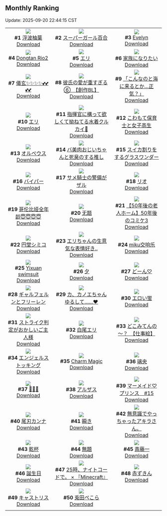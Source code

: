 ## Monthly Ranking
Update: 2025-09-20 22:44:15 CST

|      |      |      |
| :----: | :----: | :----: |
| ![](https://i.pixiv.re/c/240x480/img-master/img/2025/08/23/22/48/26/134243119_p0_master1200.jpg)<br>**#1** [浮波柚葉](https://www.pixiv.net/artworks/134243119)<br>[Download](https://i.pixiv.re/img-original/img/2025/08/23/22/48/26/134243119_p0.jpg) | ![](https://i.pixiv.re/c/240x480/img-master/img/2025/08/23/00/00/05/134206593_p0_master1200.jpg)<br>**#2** [スーパーガール百合](https://www.pixiv.net/artworks/134206593)<br>[Download](https://i.pixiv.re/img-original/img/2025/08/23/00/00/05/134206593_p0.png) | ![](https://i.pixiv.re/c/240x480/img-master/img/2025/08/23/00/00/18/134206722_p0_master1200.jpg)<br>**#3** [Evelyn](https://www.pixiv.net/artworks/134206722)<br>[Download](https://i.pixiv.re/img-original/img/2025/08/23/00/00/18/134206722_p0.png) |
| ![](https://i.pixiv.re/c/240x480/img-master/img/2025/08/23/00/02/05/134207088_p0_master1200.jpg)<br>**#4** [Dongtan Rio2](https://www.pixiv.net/artworks/134207088)<br>[Download](https://i.pixiv.re/img-original/img/2025/08/23/00/02/05/134207088_p0.jpg) | ![](https://i.pixiv.re/c/240x480/img-master/img/2025/08/23/20/36/09/134238839_p0_master1200.jpg)<br>**#5** [エリ](https://www.pixiv.net/artworks/134238839)<br>[Download](https://i.pixiv.re/img-original/img/2025/08/23/20/36/09/134238839_p0.png) | ![](https://i.pixiv.re/c/240x480/img-master/img/2025/08/23/21/56/00/134242416_p0_master1200.jpg)<br>**#6** [家族になりたい](https://www.pixiv.net/artworks/134242416)<br>[Download](https://i.pixiv.re/img-original/img/2025/08/23/21/56/00/134242416_p0.jpg) |
| ![](https://i.pixiv.re/c/240x480/img-master/img/2025/08/23/09/55/20/134219619_p0_master1200.jpg)<br>**#7** [儀玄✨✨✨✨💕💕💕💕](https://www.pixiv.net/artworks/134219619)<br>[Download](https://i.pixiv.re/img-original/img/2025/08/23/09/55/20/134219619_p0.jpg) | ![](https://i.pixiv.re/c/240x480/img-master/img/2025/08/22/20/03/04/134196190_p0_master1200.jpg)<br>**#8** [彼氏の愛が重すぎる⑥　【創作BL】](https://www.pixiv.net/artworks/134196190)<br>[Download](https://i.pixiv.re/img-original/img/2025/08/22/20/03/04/134196190_p0.jpg) | ![](https://i.pixiv.re/c/240x480/img-master/img/2025/08/23/00/13/19/134207746_p0_master1200.jpg)<br>**#9** [「こんなのと海に来るとか…正気？」](https://www.pixiv.net/artworks/134207746)<br>[Download](https://i.pixiv.re/img-original/img/2025/08/23/00/13/19/134207746_p0.png) |
| ![](https://i.pixiv.re/c/240x480/img-master/img/2025/08/22/21/32/41/134200142_p0_master1200.jpg)<br>**#10** [エリ](https://www.pixiv.net/artworks/134200142)<br>[Download](https://i.pixiv.re/img-original/img/2025/08/22/21/32/41/134200142_p0.png) | ![](https://i.pixiv.re/c/240x480/img-master/img/2025/08/23/21/48/38/134225301_p0_master1200.jpg)<br>**#11** [指揮官に構って欲しくて拗ねてる水着クルカイ💙](https://www.pixiv.net/artworks/134225301)<br>[Download](https://i.pixiv.re/img-original/img/2025/08/23/21/48/38/134225301_p0.jpg) | ![](https://i.pixiv.re/c/240x480/img-master/img/2025/08/23/07/43/14/134207149_p0_master1200.jpg)<br>**#12** [こわもて保育士と女子高生](https://www.pixiv.net/artworks/134207149)<br>[Download](https://i.pixiv.re/img-original/img/2025/08/23/07/43/14/134207149_p0.jpg) |
| ![](https://i.pixiv.re/c/240x480/img-master/img/2025/08/22/18/51/42/134193182_p0_master1200.jpg)<br>**#13** [オルペウス](https://www.pixiv.net/artworks/134193182)<br>[Download](https://i.pixiv.re/img-original/img/2025/08/22/18/51/42/134193182_p0.png) | ![](https://i.pixiv.re/c/240x480/img-master/img/2025/08/23/00/00/29/134206805_p0_master1200.jpg)<br>**#14** [バ美肉おじいちゃんと死臭のする推し](https://www.pixiv.net/artworks/134206805)<br>[Download](https://i.pixiv.re/img-original/img/2025/08/23/00/00/29/134206805_p0.jpg) | ![](https://i.pixiv.re/c/240x480/img-master/img/2025/08/23/19/43/33/134236601_p0_master1200.jpg)<br>**#15** [スイカ割りをするグラスワンダー](https://www.pixiv.net/artworks/134236601)<br>[Download](https://i.pixiv.re/img-original/img/2025/08/23/19/43/33/134236601_p0.jpg) |
| ![](https://i.pixiv.re/c/240x480/img-master/img/2025/08/23/00/15/37/134207840_p0_master1200.jpg)<br>**#16** [バイパー](https://www.pixiv.net/artworks/134207840)<br>[Download](https://i.pixiv.re/img-original/img/2025/08/23/00/15/37/134207840_p0.jpg) | ![](https://i.pixiv.re/c/240x480/img-master/img/2025/08/23/06/00/04/134215335_p0_master1200.jpg)<br>**#17** [サメ騎士の警備がザル](https://www.pixiv.net/artworks/134215335)<br>[Download](https://i.pixiv.re/img-original/img/2025/08/23/06/00/04/134215335_p0.png) | ![](https://i.pixiv.re/c/240x480/img-master/img/2025/08/25/00/46/28/134295143_p0_master1200.jpg)<br>**#18** [リオ](https://www.pixiv.net/artworks/134295143)<br>[Download](https://i.pixiv.re/img-original/img/2025/08/25/00/46/28/134295143_p0.png) |
| ![](https://i.pixiv.re/c/240x480/img-master/img/2025/08/23/00/00/31/134206819_p0_master1200.jpg)<br>**#19** [哥伦比娅全年龄😇😇😇😇](https://www.pixiv.net/artworks/134206819)<br>[Download](https://i.pixiv.re/img-original/img/2025/08/23/00/00/31/134206819_p0.jpg) | ![](https://i.pixiv.re/c/240x480/img-master/img/2025/08/21/15/48/26/134149504_p0_master1200.jpg)<br>**#20** [无题](https://www.pixiv.net/artworks/134149504)<br>[Download](https://i.pixiv.re/img-original/img/2025/08/21/15/48/26/134149504_p0.jpg) | ![](https://i.pixiv.re/c/240x480/img-master/img/2025/08/23/12/00/17/134222660_p0_master1200.jpg)<br>**#21** [【50年後の老人ホーム】50年後のコミケ3](https://www.pixiv.net/artworks/134222660)<br>[Download](https://i.pixiv.re/img-original/img/2025/08/23/12/00/17/134222660_p0.jpg) |
| ![](https://i.pixiv.re/c/240x480/img-master/img/2025/08/23/00/00/33/134206823_p0_master1200.jpg)<br>**#22** [円堂シミコ](https://www.pixiv.net/artworks/134206823)<br>[Download](https://i.pixiv.re/img-original/img/2025/08/23/00/00/33/134206823_p0.png) | ![](https://i.pixiv.re/c/240x480/img-master/img/2025/08/22/04/30/31/134175577_p0_master1200.jpg)<br>**#23** [エリちゃんの生意気な表情好き..](https://www.pixiv.net/artworks/134175577)<br>[Download](https://i.pixiv.re/img-original/img/2025/08/22/04/30/31/134175577_p0.png) | ![](https://i.pixiv.re/c/240x480/img-master/img/2025/09/01/02/10/48/134130843_p0_master1200.jpg)<br>**#24** [miku交响乐](https://www.pixiv.net/artworks/134130843)<br>[Download](https://i.pixiv.re/img-original/img/2025/09/01/02/10/48/134130843_p0.jpg) |
| ![](https://i.pixiv.re/c/240x480/img-master/img/2025/08/23/00/06/45/134207416_p0_master1200.jpg)<br>**#25** [Yixuan swimsuit](https://www.pixiv.net/artworks/134207416)<br>[Download](https://i.pixiv.re/img-original/img/2025/08/23/00/06/45/134207416_p0.jpg) | ![](https://i.pixiv.re/c/240x480/img-master/img/2025/08/24/12/28/20/134265543_p0_master1200.jpg)<br>**#26** [夕](https://www.pixiv.net/artworks/134265543)<br>[Download](https://i.pixiv.re/img-original/img/2025/08/24/12/28/20/134265543_p0.jpg) | ![](https://i.pixiv.re/c/240x480/img-master/img/2025/08/23/00/44/17/134209064_p0_master1200.jpg)<br>**#27** [どーん♡](https://www.pixiv.net/artworks/134209064)<br>[Download](https://i.pixiv.re/img-original/img/2025/08/23/00/44/17/134209064_p0.jpg) |
| ![](https://i.pixiv.re/c/240x480/img-master/img/2025/08/22/00/00/06/134168369_p0_master1200.jpg)<br>**#28** [ギャルフェルンとフリーレン](https://www.pixiv.net/artworks/134168369)<br>[Download](https://i.pixiv.re/img-original/img/2025/08/22/00/00/06/134168369_p0.png) | ![](https://i.pixiv.re/c/240x480/img-master/img/2025/08/23/00/00/15/134206699_p0_master1200.jpg)<br>**#29** [カ、カノエちゃんゆるして……♥](https://www.pixiv.net/artworks/134206699)<br>[Download](https://i.pixiv.re/img-original/img/2025/08/23/00/00/15/134206699_p0.png) | ![](https://i.pixiv.re/c/240x480/img-master/img/2025/08/23/23/31/29/134246849_p0_master1200.jpg)<br>**#30** [エロい蛍](https://www.pixiv.net/artworks/134246849)<br>[Download](https://i.pixiv.re/img-original/img/2025/08/23/23/31/29/134246849_p0.jpg) |
| ![](https://i.pixiv.re/c/240x480/img-master/img/2025/08/23/00/00/14/134206693_p0_master1200.jpg)<br>**#31** [ストライク判定がおかしいご主人様](https://www.pixiv.net/artworks/134206693)<br>[Download](https://i.pixiv.re/img-original/img/2025/08/23/00/00/14/134206693_p0.jpg) | ![](https://i.pixiv.re/c/240x480/img-master/img/2025/08/22/00/41/07/134170575_p0_master1200.jpg)<br>**#32** [白尾エリ](https://www.pixiv.net/artworks/134170575)<br>[Download](https://i.pixiv.re/img-original/img/2025/08/22/00/41/07/134170575_p0.png) | ![](https://i.pixiv.re/c/240x480/img-master/img/2025/08/22/00/04/23/134168942_p0_master1200.jpg)<br>**#33** [どこみてんの～？　【仕事絵】](https://www.pixiv.net/artworks/134168942)<br>[Download](https://i.pixiv.re/img-original/img/2025/08/22/00/04/23/134168942_p0.jpg) |
| ![](https://i.pixiv.re/c/240x480/img-master/img/2025/08/21/00/00/10/134130275_p0_master1200.jpg)<br>**#34** [エンジェルストッキング](https://www.pixiv.net/artworks/134130275)<br>[Download](https://i.pixiv.re/img-original/img/2025/08/21/00/00/10/134130275_p0.png) | ![](https://i.pixiv.re/c/240x480/img-master/img/2025/08/24/01/15/42/134251724_p0_master1200.jpg)<br>**#35** [Charm Magic](https://www.pixiv.net/artworks/134251724)<br>[Download](https://i.pixiv.re/img-original/img/2025/08/24/01/15/42/134251724_p0.png) | ![](https://i.pixiv.re/c/240x480/img-master/img/2025/08/23/19/06/51/134235311_p0_master1200.jpg)<br>**#36** [璃央](https://www.pixiv.net/artworks/134235311)<br>[Download](https://i.pixiv.re/img-original/img/2025/08/23/19/06/51/134235311_p0.jpg) |
| ![](https://i.pixiv.re/c/240x480/img-master/img/2025/08/21/18/44/41/134154319_p0_master1200.jpg)<br>**#37** [🖤🖤🖤](https://www.pixiv.net/artworks/134154319)<br>[Download](https://i.pixiv.re/img-original/img/2025/08/21/18/44/41/134154319_p0.jpg) | ![](https://i.pixiv.re/c/240x480/img-master/img/2025/08/21/12/03/57/134144944_p0_master1200.jpg)<br>**#38** [アルザス](https://www.pixiv.net/artworks/134144944)<br>[Download](https://i.pixiv.re/img-original/img/2025/08/21/12/03/57/134144944_p0.png) | ![](https://i.pixiv.re/c/240x480/img-master/img/2025/08/23/17/56/08/134232425_p0_master1200.jpg)<br>**#39** [マーメイド♡プリンス　#15](https://www.pixiv.net/artworks/134232425)<br>[Download](https://i.pixiv.re/img-original/img/2025/08/23/17/56/08/134232425_p0.jpg) |
| ![](https://i.pixiv.re/c/240x480/img-master/img/2025/08/24/18/02/53/134276041_p0_master1200.jpg)<br>**#40** [尾刃カンナ](https://www.pixiv.net/artworks/134276041)<br>[Download](https://i.pixiv.re/img-original/img/2025/08/24/18/02/53/134276041_p0.jpg) | ![](https://i.pixiv.re/c/240x480/img-master/img/2025/08/23/21/30/03/134241268_p0_master1200.jpg)<br>**#41** [瞬き](https://www.pixiv.net/artworks/134241268)<br>[Download](https://i.pixiv.re/img-original/img/2025/08/23/21/30/03/134241268_p0.jpg) | ![](https://i.pixiv.re/c/240x480/img-master/img/2025/08/23/20/26/28/134238381_p0_master1200.jpg)<br>**#42** [無意識でやっちゃったアキラさん。](https://www.pixiv.net/artworks/134238381)<br>[Download](https://i.pixiv.re/img-original/img/2025/08/23/20/26/28/134238381_p0.png) |
| ![](https://i.pixiv.re/c/240x480/img-master/img/2025/08/22/20/35/47/134197474_p0_master1200.jpg)<br>**#43** [乾杯](https://www.pixiv.net/artworks/134197474)<br>[Download](https://i.pixiv.re/img-original/img/2025/08/22/20/35/47/134197474_p0.jpg) | ![](https://i.pixiv.re/c/240x480/img-master/img/2025/08/23/17/47/24/134232179_p0_master1200.jpg)<br>**#44** [無題](https://www.pixiv.net/artworks/134232179)<br>[Download](https://i.pixiv.re/img-original/img/2025/08/23/17/47/24/134232179_p0.jpg) | ![](https://i.pixiv.re/c/240x480/img-master/img/2025/08/24/00/00/16/134248262_p0_master1200.jpg)<br>**#45** [斎藤一](https://www.pixiv.net/artworks/134248262)<br>[Download](https://i.pixiv.re/img-original/img/2025/08/24/00/00/16/134248262_p0.jpg) |
| ![](https://i.pixiv.re/c/240x480/img-master/img/2025/08/23/00/01/38/134207034_p0_master1200.jpg)<br>**#46** [誕生日](https://www.pixiv.net/artworks/134207034)<br>[Download](https://i.pixiv.re/img-original/img/2025/08/23/00/01/38/134207034_p0.jpg) | ![](https://i.pixiv.re/c/240x480/img-master/img/2025/08/23/14/41/11/134226678_p0_master1200.jpg)<br>**#47** [25時、ナイトコードで。  × 『Minecraft』](https://www.pixiv.net/artworks/134226678)<br>[Download](https://i.pixiv.re/img-original/img/2025/08/23/14/41/11/134226678_p0.jpg) | ![](https://i.pixiv.re/c/240x480/img-master/img/2025/08/23/01/05/28/134209793_p0_master1200.jpg)<br>**#48** [赤ずきん](https://www.pixiv.net/artworks/134209793)<br>[Download](https://i.pixiv.re/img-original/img/2025/08/23/01/05/28/134209793_p0.jpg) |
| ![](https://i.pixiv.re/c/240x480/img-master/img/2025/08/25/00/06/37/134293393_p0_master1200.jpg)<br>**#49** [キャストリス](https://www.pixiv.net/artworks/134293393)<br>[Download](https://i.pixiv.re/img-original/img/2025/08/25/00/06/37/134293393_p0.jpg) | ![](https://i.pixiv.re/c/240x480/img-master/img/2025/08/22/00/00/20/134168487_p0_master1200.jpg)<br>**#50** [兎田ぺこら](https://www.pixiv.net/artworks/134168487)<br>[Download](https://i.pixiv.re/img-original/img/2025/08/22/00/00/20/134168487_p0.png) |
|      |
